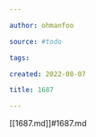 ```yaml
---

author: ohmanfoo

source: #todo

tags: 

created: 2022-08-07

title: 1687

---
```

[[1687.md]]#1687.md